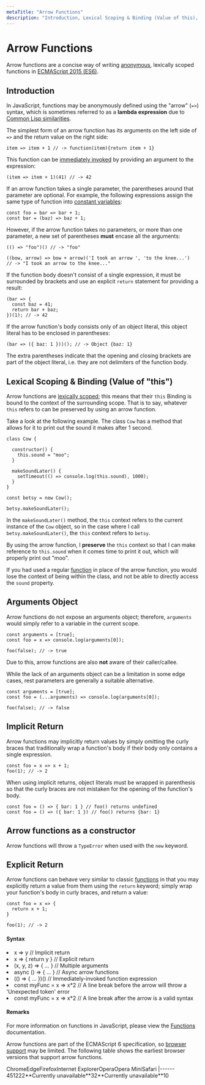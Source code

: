 ```yaml
---
metaTitle: "Arrow Functions"
description: "Introduction, Lexical Scoping & Binding (Value of this), Arguments Object, Implicit Return, Arrow functions as a constructor, Explicit Return"
---
```


# Arrow Functions


Arrow functions are a concise way of writing [anonymous](http://stackoverflow.com/documentation/javascript/186/functions/726/anonymous-function#t=201701181955410570791), lexically scoped functions in [ECMAScript 2015 (ES6)](https://developer.mozilla.org/en-US/docs/Web/JavaScript/New_in_JavaScript/ECMAScript_2015_support_in_Mozilla).



## Introduction


In JavaScript, functions may be anonymously defined using the "arrow" (`=>`) syntax, which is sometimes referred to as a **lambda expression** due to [Common Lisp similarities](http://stackoverflow.com/documentation/common-lisp/534/getting-started-with-common-lisp/27585/lambda-expressions-and-anonymous-functions#t=201701191214171703263).

The simplest form of an arrow function has its arguments on the left side of `=>` and the return value on the right side:

```
item => item + 1 // -> function(item){return item + 1}

```

This function can be [immediately invoked](http://stackoverflow.com/documentation/javascript/186/functions/843/immediately-invoked-function-expressions#t=201701191225012327274) by providing an argument to the expression:

```
(item => item + 1)(41) // -> 42

```

If an arrow function takes a single parameter, the parentheses around that parameter are optional. For example, the following expressions assign the same type of function into [constant variables](http://stackoverflow.com/documentation/javascript/3059/declarations-and-assignments/3965/declaring-and-initializing-constants#t=201701191238586119513):

```
const foo = bar => bar + 1;
const bar = (baz) => baz + 1;

```

However, if the arrow function takes no parameters, or more than one parameter, a new set of parentheses **must** encase all the arguments:

```
(() => "foo")() // -> "foo"

((bow, arrow) => bow + arrow)('I took an arrow ', 'to the knee...')
// -> "I took an arrow to the knee..."

```

If the function body doesn't consist of a single expression, it must be surrounded by brackets and use an explicit `return` statement for providing a result:

```
(bar => {
  const baz = 41;
  return bar + baz;
})(1); // -> 42

```

If the arrow function's body consists only of an object literal, this object literal has to be enclosed in parentheses:

```
(bar => ({ baz: 1 }))(); // -> Object {baz: 1}

```

The extra parentheses indicate that the opening and closing brackets are part of the object literal, i.e. they are not delimiters of the function body.



## Lexical Scoping & Binding (Value of "this")


Arrow functions are [lexically scoped](http://stackoverflow.com/questions/1047454/what-is-lexical-scope); this means that their `this` Binding is bound to the context of the surrounding scope. That is to say, whatever `this` refers to can be preserved by using an arrow function.

Take a look at the following example. The class `Cow` has a method that allows for it to print out the sound it makes after 1 second.

```
class Cow {

  constructor() {
    this.sound = "moo";
  }

  makeSoundLater() {
    setTimeout(() => console.log(this.sound), 1000);
  }
}

const betsy = new Cow();

betsy.makeSoundLater();

```

In the `makeSoundLater()` method, the `this` context refers to the current instance of the `Cow` object, so in the case where I call `betsy.makeSoundLater()`, the `this` context refers to `betsy`.

By using the arrow function, I **preserve** the `this` context so that I can make reference to `this.sound` when it comes time to print it out, which will properly print out "moo".

If you had used a regular [function](http://stackoverflow.com/documentation/javascript/186/functions) in place of the arrow function, you would lose the context of being within the class, and not be able to directly access the `sound` property.



## Arguments Object


Arrow functions do not expose an arguments object; therefore, `arguments` would simply refer to a variable in the current scope.

```
const arguments = [true];
const foo = x => console.log(arguments[0]);

foo(false); // -> true

```

Due to this, arrow functions are also **not** aware of their caller/callee.

While the lack of an arguments object can be a limitation in some edge cases, rest parameters are generally a suitable alternative.

```
const arguments = [true];
const foo = (...arguments) => console.log(arguments[0]);

foo(false); // -> false

```



## Implicit Return


Arrow functions may implicitly return values by simply omitting the curly braces that traditionally wrap a function's body if their body only contains a single expression.

```
const foo = x => x + 1;
foo(1); // -> 2

```

When using implicit returns, object literals must be wrapped in parenthesis so that the curly braces are not mistaken for the opening of the function's body.

```
const foo = () => { bar: 1 } // foo() returns undefined
const foo = () => ({ bar: 1 }) // foo() returns {bar: 1}

```



## Arrow functions as a constructor


Arrow functions will throw a `TypeError` when used with the `new` keyword.



## Explicit Return


Arrow functions can behave very similar to classic [functions](http://stackoverflow.com/documentation/javascript/186/functions) in that you may explicitly return a value from them using the `return` keyword; simply wrap your function's body in curly braces, and return a value:

```
const foo = x => {
  return x + 1;
}

foo(1); // -> 2

```



#### Syntax


<li>
x => y                // Implicit return
</li>
<li>
x => { return y }     // Explicit return
</li>
<li>
(x, y, z) => { ... }  // Multiple arguments
</li>
<li>
async () => { ... }   // Async arrow functions
</li>
<li>
(() => { ... })()     // Immediately-invoked function expression
</li>
<li>
const myFunc = x
=> x*2 // A line break before the arrow will throw a 'Unexpected token' error
</li>
<li>
const myFunc = x =>
x*2  // A line break after the arrow is a valid syntax
</li>



#### Remarks


For more information on functions in JavaScript, please view the [Functions](http://stackoverflow.com/documentation/javascript/186/functions) documentation.

Arrow functions are part of the ECMAScript 6 specification, so [browser support](http://caniuse.com/#feat=arrow-functions) may be limited. The following table shows the earliest browser versions that support arrow functions.

<th align="center">Chrome</th><th align="center">Edge</th><th align="center">Firefox</th><th align="center">Internet Explorer</th><th align="center">Opera</th><th align="center">Opera Mini</th><th align="center">Safari</th>
|------
<td align="center">45</td><td align="center">12</td><td align="center">22</td><td align="center">**Currently unavailable**</td><td align="center">32</td><td align="center">**Currently unavailable**</td><td align="center">10</td>

